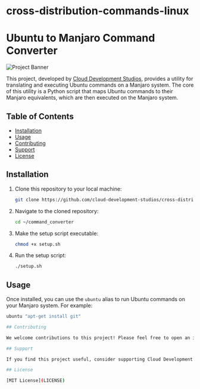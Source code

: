 # cross-distribution-commands-linux
 
# Ubuntu to Manjaro Command Converter

![Project Banner](banner.png)

This project, developed by [Cloud Development Studios](https://now4free.de), provides a utility for translating and executing Ubuntu commands on a Manjaro system. The core of this utility is a Python script that maps Ubuntu commands to their Manjaro equivalents, which are then executed on the Manjaro system.

## Table of Contents

- [Installation](#installation)
- [Usage](#usage)
- [Contributing](#contributing)
- [Support](#support)
- [License](#license)

## Installation

1. Clone this repository to your local machine:
    ```bash
    git clone https://github.com/cloud-development-studios/cross-distribution-commands-linux.git ~/command_converter
    ```

2. Navigate to the cloned repository:
    ```bash
    cd ~/command_converter
    ```

3. Make the setup script executable:
    ```bash
    chmod +x setup.sh
    ```

4. Run the setup script:
    ```bash
    ./setup.sh
    ```

## Usage

Once installed, you can use the `ubuntu` alias to run Ubuntu commands on your Manjaro system. For example:
```bash
ubuntu "apt-get install git"

## Contributing

We welcome contributions to this project! Please feel free to open an issue or submit a pull request.

## Support

If you find this project useful, consider supporting Cloud Development Studios by [making a donation](https://revolt.me/pjuen).

## License

[MIT License](LICENSE)
